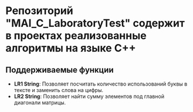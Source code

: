 # Репозиторий "MAI_C_LaboratoryTest" содержит в проектах реализованные алгоритмы на языке C++

Поддерживаемые функции
------------------

- **LR1 String**: Позволяет посчитать количество использований буквы в тексте и заменить слова на цифры.
- **LR2 String**: Позволяет найти сумму элементов под главной диагонали матрицы.
